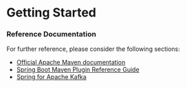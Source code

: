# Getting Started

### Reference Documentation
For further reference, please consider the following sections:

* [Official Apache Maven documentation](https://maven.apache.org/guides/index.html)
* [Spring Boot Maven Plugin Reference Guide](https://docs.spring.io/spring-boot/docs/2.2.7.RELEASE/maven-plugin/)
* [Spring for Apache Kafka](https://docs.spring.io/spring-boot/docs/2.2.7.RELEASE/reference/htmlsingle/#boot-features-kafka)

